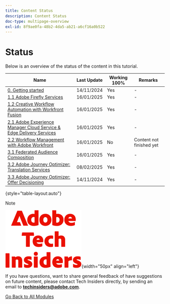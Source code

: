 ```yaml
---
title: Content Status
description: Content Status
doc-type: multipage-overview
exl-id: 8f9ae0fa-48b2-4da5-ab21-a6cf16a0b522
---
```

# Status

Below is an overview of the status of the content in this tutorial.

| Name                   | Last Update | Working 100% | Remarks |
| ---------------------- | ------------ | ------------ |------------ |
| [0. Getting started](./modules/getting-started/gettingstarted/getting-started.md) | 14/11/2024  | Yes         | - |
| [1.1 Adobe Firefly Services](./modules/creative-cloud/module1.1/firefly-services.md) | 16/01/2025  | Yes         | - |
| [1.2 Creative Workflow Automation with Workfront Fusion](./modules/creative-cloud/module1.2/automation.md) | 16/01/2025  | Yes         | - |
| [2.1 Adobe Experience Manager Cloud Service & Edge Delivery Services](./modules/csc/module2.1/aemcs.md) | 16/01/2025  | Yes         | - |
| [2.2 Workflow Management with Adobe Workfront](./modules/csc/module2.2/workfront.md) | 16/01/2025  | No         | Content not finished yet |
| [3.1 Federated Audience Composition](./modules/uce/module3.1/fac.md) | 16/01/2025  | Yes         | - |
| [3.2 Adobe Journey Optimizer: Translation Services](./modules/uce/module3.2/ajotranslationsvcs.md) | 08/02/2025  | Yes         | - |
| [3.3 Adobe Journey Optimizer: Offer Decisioning](./modules/uce/module3.3/offer-decisioning.md) | 14/11/2024  | Yes         | - |

{style="table-layout:auto"}

>[!NOTE]
>
>![Tech Insiders](./assets/images/techinsiders.png){width="50px" align="left"}
>
>If you have questions, want to share general feedback of have suggestions on future content, please contact Tech Insiders directly, by sending an email to **techinsiders@adobe.com**.

[Go Back to All Modules](./overview.md)
